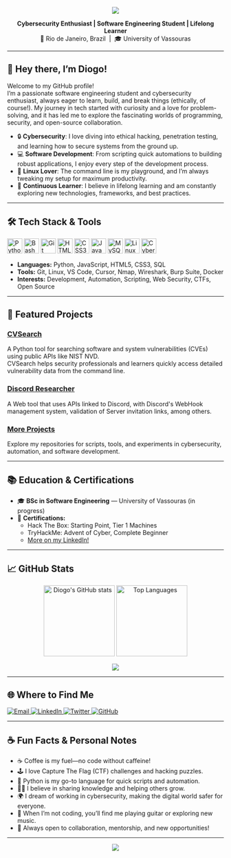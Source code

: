 <p align="center">
  <img src="https://capsule-render.vercel.app/api?type=waving&color=7209B7,5A189A,3C096C,240046,0D0221&height=180&section=header&text=Diogo%20S.%20Lourenço&fontColor=ffffff&fontSize=40&animation=fadeIn" />
</p>

<p align="center">
  <b>Cybersecurity Enthusiast | Software Engineering Student | Lifelong Learner</b><br>
  📍 Rio de Janeiro, Brazil &nbsp;|&nbsp; 🎓 University of Vassouras
</p>

---

## 👋 Hey there, I’m Diogo!

Welcome to my GitHub profile!  
I’m a passionate software engineering student and cybersecurity enthusiast, always eager to learn, build, and break things (ethically, of course!). My journey in tech started with curiosity and a love for problem-solving, and it has led me to explore the fascinating worlds of programming, security, and open-source collaboration.

- 🔒 **Cybersecurity**: I love diving into ethical hacking, penetration testing, and learning how to secure systems from the ground up.
- 💻 **Software Development**: From scripting quick automations to building robust applications, I enjoy every step of the development process.
- 🐧 **Linux Lover**: The command line is my playground, and I’m always tweaking my setup for maximum productivity.
- 🌱 **Continuous Learner**: I believe in lifelong learning and am constantly exploring new technologies, frameworks, and best practices.

---

## 🛠️ Tech Stack & Tools

<p>
  <img src="https://cdn.jsdelivr.net/gh/devicons/devicon/icons/python/python-original.svg" alt="Python" width="35" height="35"/>
  <img src="https://cdn.jsdelivr.net/gh/devicons/devicon/icons/bash/bash-original.svg" alt="Bash" width="35" height="35"/>
  <img src="https://cdn.jsdelivr.net/gh/devicons/devicon/icons/git/git-original.svg" alt="Git" width="35" height="35"/>
  <img src="https://cdn.jsdelivr.net/gh/devicons/devicon/icons/html5/html5-original.svg" alt="HTML5" width="35" height="35"/>
  <img src="https://cdn.jsdelivr.net/gh/devicons/devicon/icons/css3/css3-original.svg" alt="CSS3" width="35" height="35"/>
  <img src="https://cdn.jsdelivr.net/gh/devicons/devicon/icons/javascript/javascript-original.svg" alt="JavaScript" width="35" height="35"/>
  <img src="https://cdn.jsdelivr.net/gh/devicons/devicon/icons/mysql/mysql-original.svg" alt="MySQL" width="35" height="35"/>
  <img src="https://cdn.jsdelivr.net/gh/devicons/devicon/icons/linux/linux-original.svg" alt="Linux" width="35" height="35"/>
  <img src="https://img.shields.io/badge/Cybersecurity-Ethical%20Hacking-informational?style=flat&logo=hackthebox&logoColor=white" alt="Cybersecurity" height="35"/>
</p>

- **Languages:** Python, JavaScript, HTML5, CSS3, SQL
- **Tools:** Git, Linux, VS Code, Cursor, Nmap, Wireshark, Burp Suite, Docker
- **Interests:** Development, Automation, Scripting, Web Security, CTFs, Open Source

---

## 🚀 Featured Projects

### [CVSearch](https://github.com/diogolourencodev/cvsearch)
A Python tool for searching software and system vulnerabilities (CVEs) using public APIs like NIST NVD.  
CVSearch helps security professionals and learners quickly access detailed vulnerability data from the command line.

### [Discord Researcher](https;//github.com/diogolourencodev/discord-researcher)
A Web tool that uses APIs linked to Discord, with Discord's WebHook management system, validation of Server invitation links, among others.

### [More Projects](https://github.com/diogolourencodev?tab=repositories)
Explore my repositories for scripts, tools, and experiments in cybersecurity, automation, and software development.

---

## 📚 Education & Certifications

- 🎓 **BSc in Software Engineering** — University of Vassouras (in progress)
- 🏅 **Certifications:**  
  - Hack The Box: Starting Point, Tier 1 Machines  
  - TryHackMe: Advent of Cyber, Complete Beginner  
  - [More on my LinkedIn!](https://www.linkedin.com/in/diogo-s-lourenco/)

---

## 📈 GitHub Stats

<p align="center">
  <img src="https://github-readme-stats.vercel.app/api?username=diogolourencodev&show_icons=true&theme=radical" alt="Diogo's GitHub stats" height="165"/>
  <img src="https://github-readme-stats.vercel.app/api/top-langs/?username=diogolourencodev&layout=compact&theme=radical" alt="Top Languages" height="165"/>
</p>
<p align="center">
  <img src="https://img.shields.io/github/followers/diogolourencodev?style=for-the-badge" />
</p>

---

## 🌐 Where to Find Me

<p align="left">
  <a href="mailto:diogo.lourencodev@proton.me" target="_blank">
    <img src="https://img.shields.io/badge/Email-333333?style=for-the-badge&logo=gmail&logoColor=white" alt="Email"/>
  </a>
  <a href="https://www.linkedin.com/in/diogo-s-lourenco/" target="_blank">
    <img src="https://img.shields.io/badge/LinkedIn-0A66C2?style=for-the-badge&logo=linkedin&logoColor=white" alt="LinkedIn"/>
  </a>
  <a href="https://x.com/diogodevlou" target="_blank">
    <img src="https://img.shields.io/badge/Twitter-1DA1F2?style=for-the-badge&logo=twitter&logoColor=white" alt="Twitter"/>
  </a>
  <a href="https://github.com/diogolourencodev" target="_blank">
    <img src="https://img.shields.io/badge/GitHub-333333?style=for-the-badge&logo=github&logoColor=white" alt="GitHub"/>
  </a>
</p>

---

## ☕ Fun Facts & Personal Notes

- ☕ Coffee is my fuel—no code without caffeine!
- 🕹️ I love Capture The Flag (CTF) challenges and hacking puzzles.
- 🐍 Python is my go-to language for quick scripts and automation.
- 🧑‍💻 I believe in sharing knowledge and helping others grow.
- 🌍 I dream of working in cybersecurity, making the digital world safer for everyone.
- 🎸 When I’m not coding, you’ll find me playing guitar or exploring new music.
- 🤝 Always open to collaboration, mentorship, and new opportunities!

---

<p align="center">
  <img src="https://readme-typing-svg.demolab.com?font=Fira+Code&size=24&pause=1000&color=7209B7&center=true&vCenter=true&width=900&lines=Welcome+to+my+GitHub!;Let%27s+connect+and+build+something+awesome!;Happy+Hacking!+%F0%9F%94%92" />
</p>
